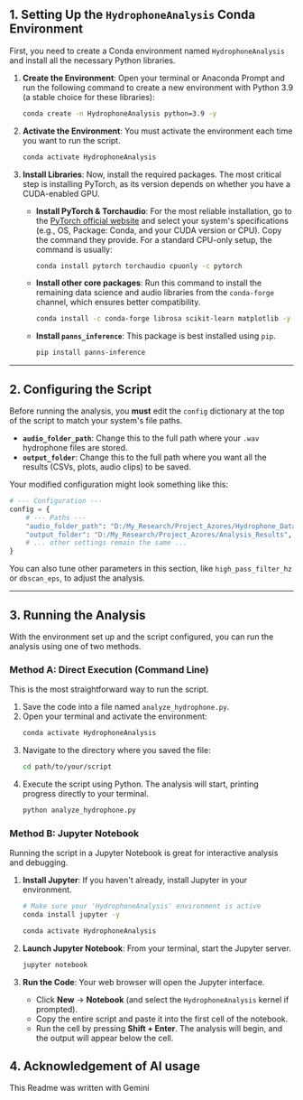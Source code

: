 
## 1\. Setting Up the `HydrophoneAnalysis` Conda Environment

First, you need to create a Conda environment named `HydrophoneAnalysis` and install all the necessary Python libraries.

1.  **Create the Environment**: Open your terminal or Anaconda Prompt and run the following command to create a new environment with Python 3.9 (a stable choice for these libraries):

    ```bash
    conda create -n HydrophoneAnalysis python=3.9 -y
    ```

2.  **Activate the Environment**: You must activate the environment each time you want to run the script.

    ```bash
    conda activate HydrophoneAnalysis
    ```

3.  **Install Libraries**: Now, install the required packages. The most critical step is installing PyTorch, as its version depends on whether you have a CUDA-enabled GPU.

      * **Install PyTorch & Torchaudio**: For the most reliable installation, go to the [PyTorch official website](https://pytorch.org/get-started/locally/) and select your system's specifications (e.g., OS, Package: Conda, and your CUDA version or CPU). Copy the command they provide. For a standard CPU-only setup, the command is usually:
        ```bash
        conda install pytorch torchaudio cpuonly -c pytorch
        ```
      * **Install other core packages**: Run this command to install the remaining data science and audio libraries from the `conda-forge` channel, which ensures better compatibility.
        ```bash
        conda install -c conda-forge librosa scikit-learn matplotlib -y
        ```
      * **Install `panns_inference`**: This package is best installed using `pip`.
        ```bash
        pip install panns-inference
        ```

-----

## 2\. Configuring the Script

Before running the analysis, you **must** edit the `config` dictionary at the top of the script to match your system's file paths.

  * **`audio_folder_path`**: Change this to the full path where your `.wav` hydrophone files are stored.
  * **`output_folder`**: Change this to the full path where you want all the results (CSVs, plots, audio clips) to be saved.

Your modified configuration might look something like this:

```python
# --- Configuration ---
config = {
    # --- Paths ---
    "audio_folder_path": "D:/My_Research/Project_Azores/Hydrophone_Data",
    "output_folder": "D:/My_Research/Project_Azores/Analysis_Results",
    # ... other settings remain the same ...
}
```

You can also tune other parameters in this section, like `high_pass_filter_hz` or `dbscan_eps`, to adjust the analysis.

-----

## 3\. Running the Analysis

With the environment set up and the script configured, you can run the analysis using one of two methods.

### Method A: Direct Execution (Command Line)

This is the most straightforward way to run the script.

1.  Save the code into a file named `analyze_hydrophone.py`.
2.  Open your terminal and activate the environment:
    ```bash
    conda activate HydrophoneAnalysis
    ```
3.  Navigate to the directory where you saved the file:
    ```bash
    cd path/to/your/script
    ```
4.  Execute the script using Python. The analysis will start, printing progress directly to your terminal.
    ```bash
    python analyze_hydrophone.py
    ```

### Method B: Jupyter Notebook

Running the script in a Jupyter Notebook is great for interactive analysis and debugging.

1.  **Install Jupyter**: If you haven't already, install Jupyter in your environment.
    ```bash
    # Make sure your 'HydrophoneAnalysis' environment is active
    conda install jupyter -y
    ```

    ```bash
    conda activate HydrophoneAnalysis
    ```
2.  **Launch Jupyter Notebook**: From your terminal, start the Jupyter server.
    ```bash
    jupyter notebook
    ```
3.  **Run the Code**: Your web browser will open the Jupyter interface.
      * Click **New** -\> **Notebook** (and select the `HydrophoneAnalysis` kernel if prompted).
      * Copy the entire script and paste it into the first cell of the notebook.
      * Run the cell by pressing **Shift + Enter**. The analysis will begin, and the output will appear below the cell.


## 4\. Acknowledgement of AI usage
This Readme was written with Gemini
